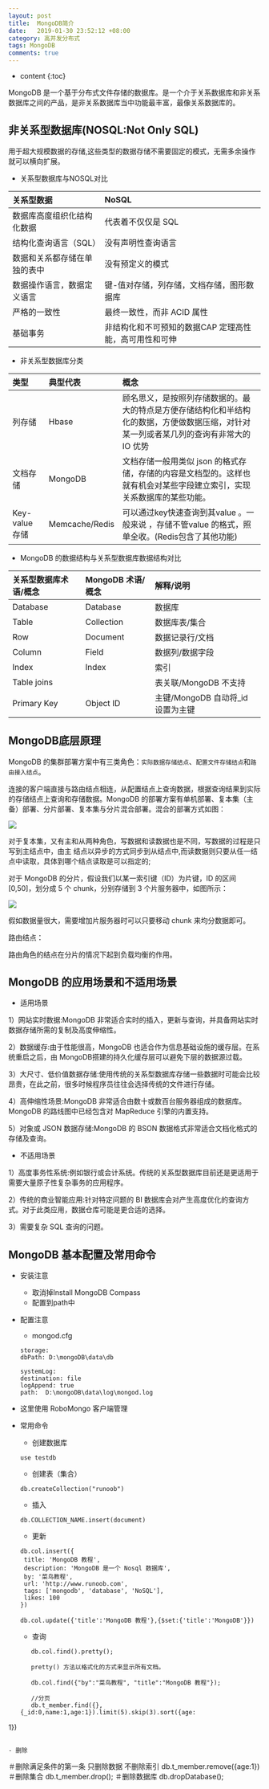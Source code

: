 ```yaml
---
layout: post
title:  MongoDB简介
date:   2019-01-30 23:52:12 +08:00
category: 高并发分布式
tags: MongoDB
comments: true
---
```


* content
{:toc}

MongoDB 是一个基于分布式文件存储的数据库。是一个介于关系数据库和非关系数据库之间的产品，是非关系数据库当中功能最丰富，最像关系数据库的。












## 非关系型数据库(NOSQL:Not Only SQL)

用于超大规模数据的存储,这些类型的数据存储不需要固定的模式，无需多余操作就可以横向扩展。

- 关系型数据库与NOSQL对比

| 关系型数据    | NoSQL     |
| :------------- | :------------- |
| 数据库高度组织化结构化数据     | 代表着不仅仅是 SQL       |
| 结构化查询语言（SQL）     | 没有声明性查询语言      |
| 数据和关系都存储在单独的表中    | 没有预定义的模式       |
| 数据操作语言，数据定义语言     | 键-值对存储，列存储，文档存储，图形数据库       |
| 严格的一致性     | 最终一致性，而非 ACID 属性      |
| 基础事务    | 非结构化和不可预知的数据CAP 定理高性能，高可用性和可伸      |

- 非关系型数据库分类

| 类型    | 典型代表    |概念    |
| :------------- | :------------- | :------------- |
| 列存储      | Hbase       |顾名思义，是按照列存储数据的。最大的特点是方便存储结构化和半结构化的数据，方便做数据压缩，对针对某一列或者某几列的查询有非常大的 IO 优势    |
| 文档存储     | MongoDB       |文档存储一般用类似 json 的格式存储，存储的内容是文档型的。这样也就有机会对某些字段建立索引，实现关系数据库的某些功能。   |
| Key-value 存储 | Memcache/Redis      |可以通过key快速查询到其value 。一般来说 ，存储不管value 的格式，照单全收。(Redis包含了其他功能)   |

- MongoDB 的数据结构与关系型数据库数据结构对比

| 关系型数据库术语/概念   | MongoDB 术语/概念    |解释/说明    |
| :------------- | :------------- | :------------- |
| Database |  Database |  数据库 |  
|  Table |   Collection |   数据库表/集合 |  
|  Row   |   Document  |  数据记录行/文档 |  
|  Column |   Field |   数据列/数据字段 |  
|  Index |   Index  |  索引 |  
|  Table joins |    |  表关联/MongoDB 不支持 |  
|  Primary Key |   Object ID |  主键/MongoDB 自动将_id 设置为主键 |  

## MongoDB底层原理

MongoDB 的集群部署方案中有三类角色：`实际数据存储结点`、`配置文件存储结点`和`路由接入结点`。

连接的客户端直接与路由结点相连，从配置结点上查询数据，根据查询结果到实际的存储结点上查询和存储数据。MongoDB 的部署方案有单机部署、复本集（主备）部署、分片部署、复本集与分片混合部署。混合的部署方式如图：

![](https://raw.githubusercontent.com/qiuyadongsite/qiuyadongsite.github.io/master/_posts/images/mongodb1.png)

对于复本集，又有主和从两种角色，写数据和读数据也是不同，写数据的过程是只写到主结点中，由主
结点以异步的方式同步到从结点中,而读数据则只要从任一结点中读取，具体到哪个结点读取是可以指定的;

对于 MongoDB 的分片，假设我们以某一索引键（ID）为片键，ID 的区间[0,50]，划分成 5 个 chunk，分别存储到 3 个片服务器中，如图所示：

![](https://raw.githubusercontent.com/qiuyadongsite/qiuyadongsite.github.io/master/_posts/images/sharekey.png)

假如数据量很大，需要增加片服务器时可以只要移动 chunk 来均分数据即可。

路由结点：

路由角色的结点在分片的情况下起到负载均衡的作用。

## MongoDB 的应用场景和不适用场景

- 适用场景

1）网站实时数据:MongoDB 非常适合实时的插入，更新与查询，并具备网站实时数据存储所需的复制及高度伸缩性。

2）数据缓存:由于性能很高，MongoDB 也适合作为信息基础设施的缓存层。在系统重启之后，由 MongoDB搭建的持久化缓存层可以避免下层的数据源过载。

3）大尺寸、低价值数据存储:使用传统的关系型数据库存储一些数据时可能会比较昂贵，在此之前，很多时候程序员往往会选择传统的文件进行存储。

4）高伸缩性场景:MongoDB 非常适合由数十或数百台服务器组成的数据库。MongoDB 的路线图中已经包含对 MapReduce 引擎的内置支持。

5）对象或 JSON 数据存储:MongoDB 的 BSON 数据格式非常适合文档化格式的存储及查询。

- 不适用场景

1）高度事务性系统:例如银行或会计系统。传统的关系型数据库目前还是更适用于需要大量原子性复杂事务的应用程序。

2）传统的商业智能应用:针对特定问题的 BI 数据库会对产生高度优化的查询方式。对于此类应用，数据仓库可能是更合适的选择。

3）需要复杂 SQL 查询的问题。

## MongoDB 基本配置及常用命令

- 安装注意
  - 取消掉Install MongoDB Compass
  - 配置到path中

- 配置注意
  - mongod.cfg

  ```
  storage:
  dbPath: D:\mongoDB\data\db

  systemLog:
  destination: file
  logAppend: true
  path:  D:\mongoDB\data\log\mongod.log
  ```

- 这里使用 RoboMongo 客户端管理

- 常用命令

  - 创建数据库

  ```
  use testdb
  ```
  - 创建表（集合）

  ```
  db.createCollection("runoob")
  ```
   - 插入

   ```
   db.COLLECTION_NAME.insert(document)
   ```
   - 更新

   ```
   db.col.insert({
    title: 'MongoDB 教程',
    description: 'MongoDB 是一个 Nosql 数据库',
    by: '菜鸟教程',
    url: 'http://www.runoob.com',
    tags: ['mongodb', 'database', 'NoSQL'],
    likes: 100
   })

   db.col.update({'title':'MongoDB 教程'},{$set:{'title':'MongoDB'}})
   ```

   - 查询

   ```
      db.col.find().pretty();

      pretty() 方法以格式化的方式来显示所有文档。

      db.col.find({"by":"菜鸟教程", "title":"MongoDB 教程"});

      //分页
      db.t_member.find({},{_id:0,name:1,age:1}).limit(5).skip(3).sort({age:
1})

   ```

   - 删除

   ```
   ＃删除满足条件的第一条 只删除数据 不删除索引
    db.t_member.remove({age:1})
   ＃删除集合
    db.t_member.drop();
   ＃删除数据库
    db.dropDatabase();

   ```
